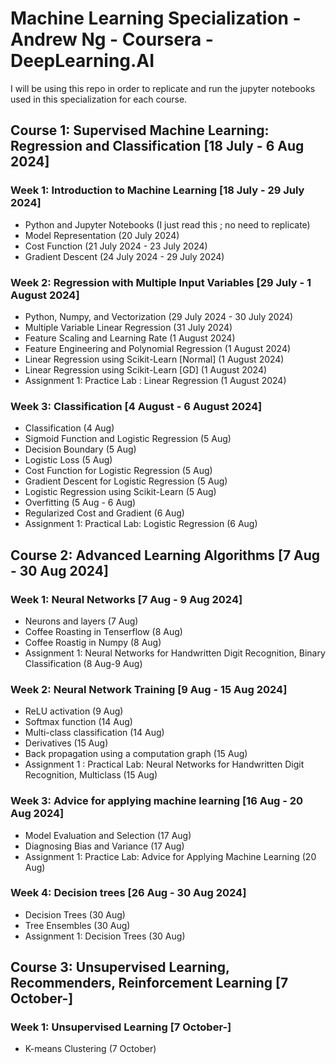# Machine Learning Specialization - Andrew Ng - Coursera - DeepLearning.AI

I will be using this repo in order to replicate and run the jupyter notebooks used in this specialization for each course.

## Course 1: Supervised Machine Learning: Regression and Classification [18 July - 6 Aug 2024]

### Week 1: Introduction to Machine Learning [18 July - 29 July 2024]
- Python and Jupyter Notebooks (I just read this ; no need to replicate)
- Model Representation (20 July 2024)
- Cost Function (21 July 2024 - 23 July 2024)
- Gradient Descent (24 July 2024 - 29 July 2024)

### Week 2: Regression with Multiple Input Variables [29 July - 1 August 2024]
- Python, Numpy, and Vectorization (29 July 2024 - 30 July 2024)
- Multiple Variable Linear Regression (31 July 2024)
- Feature Scaling and Learning Rate (1 August 2024)
- Feature Engineering and Polynomial Regression (1 August 2024)
- Linear Regression using Scikit-Learn [Normal] (1 August 2024)
- Linear Regression using Scikit-Learn [GD] (1 August 2024)
- Assignment 1: Practice Lab : Linear Regression (1 August 2024)

### Week 3: Classification [4 August - 6 August 2024]
- Classification (4 Aug)
- Sigmoid Function and Logistic Regression (5 Aug)
- Decision Boundary (5 Aug)
- Logistic Loss (5 Aug)
- Cost Function for Logistic Regression (5 Aug)
- Gradient Descent for Logistic Regression (5 Aug)
- Logistic Regression using Scikit-Learn (5 Aug)
- Overfitting (5 Aug - 6 Aug)
- Regularized Cost and Gradient (6 Aug)
- Assignment 1: Practical Lab: Logistic Regression (6 Aug)

## Course 2: Advanced Learning Algorithms [7 Aug - 30 Aug 2024]

### Week 1: Neural Networks [7 Aug - 9 Aug 2024]
- Neurons and layers (7 Aug)
- Coffee Roasting in Tenserflow (8 Aug)
- Coffee Roastig in Numpy (8 Aug)
- Assignment 1: Neural Networks for Handwritten Digit Recognition, Binary Classification (8 Aug-9 Aug)

### Week 2: Neural Network Training [9 Aug - 15 Aug 2024]
- ReLU activation (9 Aug)
- Softmax function (14 Aug)
- Multi-class classification (14 Aug)
- Derivatives (15 Aug)
- Back propagation using a computation graph (15 Aug)
- Assignment 1 : Practical Lab: Neural Networks for Handwritten Digit Recognition, Multiclass (15 Aug)

### Week 3: Advice for applying machine learning [16 Aug - 20 Aug 2024]
- Model Evaluation and Selection (17 Aug)
- Diagnosing Bias and Variance (17 Aug)
- Assignment 1: Practice Lab: Advice for Applying Machine Learning (20 Aug)

### Week 4: Decision trees [26 Aug - 30 Aug 2024]
- Decision Trees (30 Aug)
- Tree Ensembles (30 Aug)
- Assignment 1: Decision Trees (30 Aug)

## Course 3: Unsupervised Learning, Recommenders, Reinforcement Learning [7 October-]

### Week 1: Unsupervised Learning [7 October-]
- K-means Clustering (7 October) 
